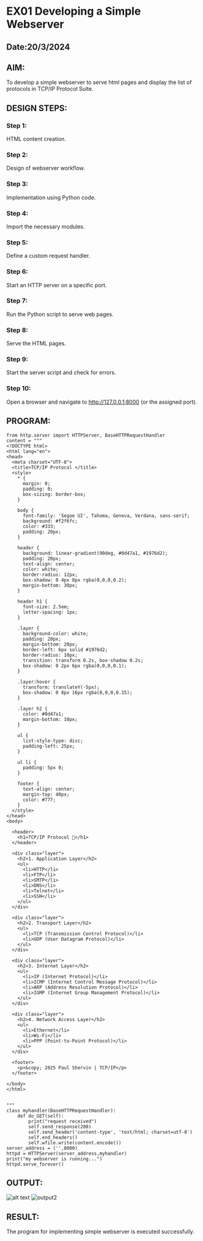 # EX01 Developing a Simple Webserver
## Date:20/3/2024

## AIM:
To develop a simple webserver to serve html pages and display the list of protocols in TCP/IP Protocol Suite.

## DESIGN STEPS:
### Step 1: 
HTML content creation.

### Step 2:
Design of webserver workflow.

### Step 3:
Implementation using Python code.

### Step 4:
Import the necessary modules.

### Step 5:
Define a custom request handler.

### Step 6:
Start an HTTP server on a specific port.

### Step 7:
Run the Python script to serve web pages.

### Step 8:
Serve the HTML pages.

### Step 9:
Start the server script and check for errors.

### Step 10:
Open a browser and navigate to http://127.0.0.1:8000 (or the assigned port).

## PROGRAM:
```
from http.server import HTTPServer, BaseHTTPRequestHandler
content = """
<!DOCTYPE html>
<html lang="en">
<head>
  <meta charset="UTF-8">
  <title>TCP/IP Protocol </title>
  <style>
    * {
      margin: 0;
      padding: 0;
      box-sizing: border-box;
    }

    body {
      font-family: 'Segoe UI', Tahoma, Geneva, Verdana, sans-serif;
      background: #f2f6fc;
      color: #333;
      padding: 20px;
    }

    header {
      background: linear-gradient(90deg, #0d47a1, #1976d2);
      padding: 20px;
      text-align: center;
      color: white;
      border-radius: 12px;
      box-shadow: 0 4px 8px rgba(0,0,0,0.2);
      margin-bottom: 30px;
    }

    header h1 {
      font-size: 2.5em;
      letter-spacing: 1px;
    }

    .layer {
      background-color: white;
      padding: 20px;
      margin-bottom: 20px;
      border-left: 6px solid #1976d2;
      border-radius: 10px;
      transition: transform 0.2s, box-shadow 0.2s;
      box-shadow: 0 2px 6px rgba(0,0,0,0.1);
    }

    .layer:hover {
      transform: translateY(-5px);
      box-shadow: 0 8px 16px rgba(0,0,0,0.15);
    }

    .layer h2 {
      color: #0d47a1;
      margin-bottom: 10px;
    }

    ul {
      list-style-type: disc;
      padding-left: 25px;
    }

    ul li {
      padding: 5px 0;
    }

    footer {
      text-align: center;
      margin-top: 40px;
      color: #777;
    }
  </style>
</head>
<body>

  <header>
    <h1>TCP/IP Protocol 🛜</h1>
  </header>

  <div class="layer">
    <h2>1. Application Layer</h2>
    <ul>
      <li>HTTP</li>
      <li>FTP</li>
      <li>SMTP</li>
      <li>DNS</li>
      <li>Telnet</li>
      <li>SSH</li>
    </ul>
  </div>

  <div class="layer">
    <h2>2. Transport Layer</h2>
    <ul>
      <li>TCP (Transmission Control Protocol)</li>
      <li>UDP (User Datagram Protocol)</li>
    </ul>
  </div>

  <div class="layer">
    <h2>3. Internet Layer</h2>
    <ul>
      <li>IP (Internet Protocol)</li>
      <li>ICMP (Internet Control Message Protocol)</li>
      <li>ARP (Address Resolution Protocol)</li>
      <li>IGMP (Internet Group Management Protocol)</li>
    </ul>
  </div>

  <div class="layer">
    <h2>4. Network Access Layer</h2>
    <ul>
      <li>Ethernet</li>
      <li>Wi-Fi</li>
      <li>PPP (Point-to-Point Protocol)</li>
    </ul>
  </div>

  <footer>
    <p>&copy; 2025 Paul Shervin | TCP/IP</p>
  </footer>

</body>
</html>


"""
class myhandler(BaseHTTPRequestHandler):
    def do_GET(self):
        print("request received")
        self.send_response(200)
        self.send_header('content-type', 'text/html; charset=utf-8')
        self.end_headers()
        self.wfile.write(content.encode())
server_address = ('',8000)
httpd = HTTPServer(server_address,myhandler)
print("my webserver is running...")
httpd.serve_forever()
```

## OUTPUT:
![alt text](image-2.png)
![output2](image-1.png)


## RESULT:
The program for implementing simple webserver is executed successfully.
